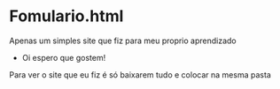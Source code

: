 # Fomulario.html
Apenas um simples site que fiz para meu proprio aprendizado
  - Oi espero que gostem!

Para ver o site que eu fiz é só baixarem tudo e colocar na mesma pasta
